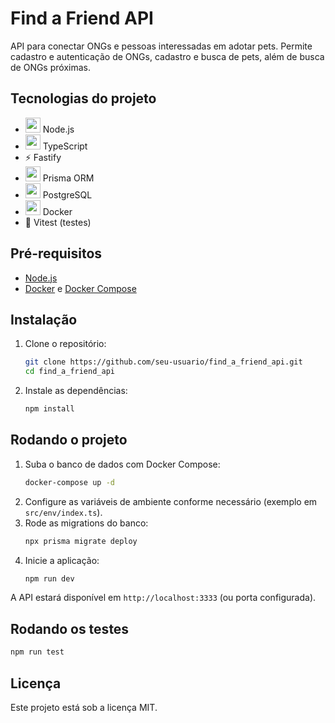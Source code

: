 # Find a Friend API

API para conectar ONGs e pessoas interessadas em adotar pets. Permite cadastro e autenticação de ONGs, cadastro e busca de pets, além de busca de ONGs próximas.

## Tecnologias do projeto
- <img src="https://cdn.jsdelivr.net/gh/devicons/devicon/icons/nodejs/nodejs-original.svg" width="24"/> Node.js
- <img src="https://cdn.jsdelivr.net/gh/devicons/devicon/icons/typescript/typescript-original.svg" width="24"/> TypeScript
- ⚡ Fastify
- <img src="https://raw.githubusercontent.com/prisma/prisma/master/docs/static/favicon.png" width="24"/> Prisma ORM
- <img src="https://cdn.jsdelivr.net/gh/devicons/devicon/icons/postgresql/postgresql-original.svg" width="24"/> PostgreSQL
- <img src="https://cdn.jsdelivr.net/gh/devicons/devicon/icons/docker/docker-original.svg" width="24"/> Docker
- 🧪 Vitest (testes)

## Pré-requisitos
- [Node.js](https://nodejs.org/)
- [Docker](https://www.docker.com/) e [Docker Compose](https://docs.docker.com/compose/)

## Instalação
1. Clone o repositório:
   ```bash
   git clone https://github.com/seu-usuario/find_a_friend_api.git
   cd find_a_friend_api
   ```
2. Instale as dependências:
   ```bash
   npm install
   ```

## Rodando o projeto
1. Suba o banco de dados com Docker Compose:
   ```bash
   docker-compose up -d
   ```
2. Configure as variáveis de ambiente conforme necessário (exemplo em `src/env/index.ts`).
3. Rode as migrations do banco:
   ```bash
   npx prisma migrate deploy
   ```
4. Inicie a aplicação:
   ```bash
   npm run dev
   ```

A API estará disponível em `http://localhost:3333` (ou porta configurada).

## Rodando os testes
```bash
npm run test
```

## Licença
Este projeto está sob a licença MIT.

